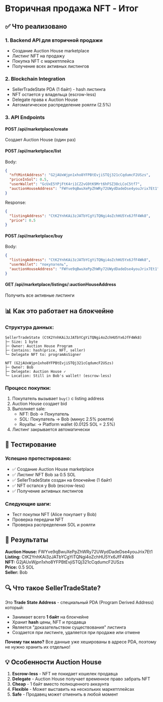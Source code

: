# Вторичная продажа NFT - Итог

## ✅ Что реализовано

### 1. Backend API для вторичной продажи
- Создание Auction House marketplace
- Листинг NFT на продажу
- Покупка NFT с маркетплейса
- Получение всех активных листингов

### 2. Blockchain Integration
- SellerTradeState PDA (1 байт) - hash листинга
- NFT остается у владельца (escrow-less)
- Delegate права к Auction House
- Автоматическое распределение роялти (2.5%)

### 3. API Endpoints

#### POST /api/marketplace/create
Создает Auction House (один раз)

#### POST /api/marketplace/list
Body:
```json
{
  "nftMintAddress": "G2jAUxWjpn1xho8YFPBtEvjiSTQj321cCqdumcF2USzs",
  "priceInSol": 0.5,
  "userWallet": "GcUxE5YPjFtK4ri1CZ2vG9tK9Mrt6hFSZ38cLCoC5tf7",
  "auctionHouseAddress": "FWYve9qBwuXePpZhWRy72UWydDadeDse4youJrix7Et1"
}
```

Response:
```json
{
  "listingAddress": "CtK2YnhKAi3zJATbYCgYiTQNgi4oZchHU5Yx6JfF4Wk8",
  "price": 0.5
}
```

#### POST /api/marketplace/buy
Body:
```json
{
  "listingAddress": "CtK2YnhKAi3zJATbYCgYiTQNgi4oZchHU5Yx6JfF4Wk8",
  "userWallet": "покупатель",
  "auctionHouseAddress": "FWYve9qBwuXePpZhWRy72UWydDadeDse4youJrix7Et1"
}
```

#### GET /api/marketplace/listings/:auctionHouseAddress
Получить все активные листинги

## 📊 Как это работает на блокчейне

### Структура данных:
```
SellerTradeState (CtK2YnhKAi3zJATbYCgYiTQNgi4oZchHU5Yx6JfF4Wk8)
├─ Size: 1 byte
├─ Owner: Auction House Program
├─ Contains: hash(price, NFT, seller)
└─ Delegate NFT to: programAsSigner

NFT (G2jAUxWjpn1xho8YFPBtEvjiSTQj321cCqdumcF2USzs)
├─ Owner: Bob
├─ Delegate: Auction House ✓
└─ Location: Still in Bob's wallet! (escrow-less)
```

### Процесс покупки:
1. Покупатель вызывает `buy()` с listing address
2. Auction House создает bid
3. Выполняет sale: 
   - NFT: Bob → Покупатель
   - SOL: Покупатель → Bob (минус 2.5% роялти)
   - Royaltы: → Platform wallet (0.0125 SOL = 2.5%)
4. Листинг закрывается автоматически

## 🎯 Тестирование

### Успешно протестировано:
- ✅ Создание Auction House marketplace
- ✅ Листинг NFT Bob за 0.5 SOL
- ✅ SellerTradeState создан на блокчейне (1 байт)
- ✅ NFT остался у Bob (escrow-less)
- ✅ Получение активных листингов

### Следующие шаги:
- Тест покупки NFT (Alice покупает у Bob)
- Проверка передачи NFT
- Проверка распределения SOL и роялти

## 📝 Результаты

**Auction House:** FWYve9qBwuXePpZhWRy72UWydDadeDse4youJrix7Et1  
**Listing:** CtK2YnhKAi3zJATbYCgYiTQNgi4oZchHU5Yx6JfF4Wk8  
**NFT:** G2jAUxWjpn1xho8YFPBtEvjiSTQj321cCqdumcF2USzs  
**Price:** 0.5 SOL  
**Seller:** Bob

## 🔍 Что такое SellerTradeState?

Это **Trade State Address** - специальный PDA (Program Derived Address) который:
- Занимает всего **1 байт** на блокчейне
- Хранит **hash** цены, NFT и продавца
- Является "доказательством существования" листинга
- Создается при листинге, удаляется при продаже или отмене

**Почему так мало?** Все данные уже хешированы в адресе PDA, поэтому не нужно хранить их отдельно!

## 💡 Особенности Auction House

1. **Escrow-less** - NFT не покидает кошелек продавца
2. **Delegate** - Auction House получает временное право забрать NFT
3. **Cheap** - 1 байт вместо полноценного аккаунта
4. **Flexible** - Может выставить на нескольких маркетплейсах
5. **Safe** - Продавец может отменить в любой момент

